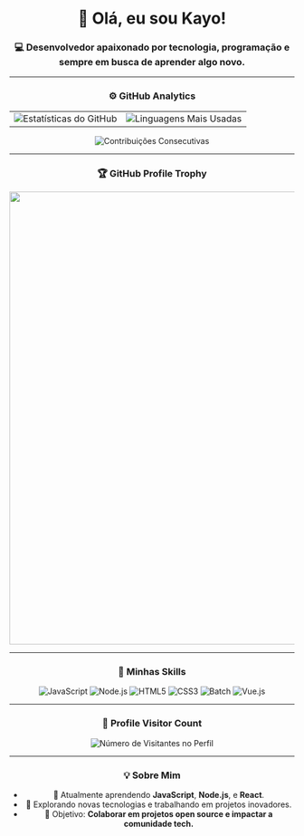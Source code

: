 <div align="center">

# 👋 Olá, eu sou Kayo!

### 💻 Desenvolvedor apaixonado por tecnologia, programação e sempre em busca de aprender algo novo.

---

### ⚙️ **GitHub Analytics**

<table align="center">
  <tr>
    <td>
      <img
        src="https://github-readme-stats.vercel.app/api?username=iuricode&theme=dark&hide_border=false&include_all_commits=true"
        alt="Estatísticas do GitHub"
      />
    </td>
    <td>
      <img
        src="https://github-readme-stats.vercel.app/api/top-langs/?username=iuricode&theme=dark&hide_border=false&include_all_commits=true&count_private=true&layout=compact"
        alt="Linguagens Mais Usadas"
      />
    </td>
  </tr>
</table>

<div>
  <img
    src="https://github-readme-streak-stats.herokuapp.com/?user=iuricode&theme=dark&hide_border=false"
    alt="Contribuições Consecutivas"
  />
</div>

---

### 🏆 **GitHub Profile Trophy**

<p align="center">
  <a
    href="https://github.com/ryo-ma/github-profile-trophy"
    title="Repositório de Troféus"
  >
    <img
      width="800"
      src="https://github-profile-trophy.vercel.app/?username=iuricode&column=8&theme=darkhub&no-frame=true&no-bg=true"
    />
  </a>
</p>

---

### 🚀 **Minhas Skills**

<div align="center">
  <img src="https://img.shields.io/badge/JavaScript-%23F7DF1E.svg?style=for-the-badge&logo=javascript&logoColor=black" alt="JavaScript" />
  <img src="https://img.shields.io/badge/Node.js-%23339933.svg?style=for-the-badge&logo=node.js&logoColor=white" alt="Node.js" />
  <img src="https://img.shields.io/badge/HTML5-%23E34F26.svg?style=for-the-badge&logo=html5&logoColor=white" alt="HTML5" />
  <img src="https://img.shields.io/badge/CSS3-%231572B6.svg?style=for-the-badge&logo=css3&logoColor=white" alt="CSS3" />
  <img src="https://img.shields.io/badge/Batch-%23000000.svg?style=for-the-badge&logo=windows-terminal&logoColor=white" alt="Batch" />
  <img src="https://img.shields.io/badge/Vue.js-%234FC08D.svg?style=for-the-badge&logo=vue.js&logoColor=white" alt="Vue.js" />
</div>

---

### 📍 **Profile Visitor Count**

<div align="center">
  <img
    src="https://profile-counter.glitch.me/iuricode/count.svg"
    alt="Número de Visitantes no Perfil"
  />
</div>

---

### 💡 **Sobre Mim**
- 🌱 Atualmente aprendendo **JavaScript**, **Node.js**, e **React**.
- 🚀 Explorando novas tecnologias e trabalhando em projetos inovadores.
- 🎯 Objetivo: **Colaborar em projetos open source e impactar a comunidade tech.**

</div>
